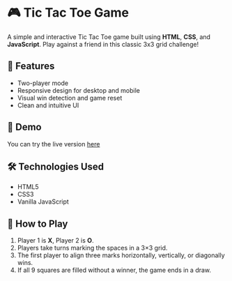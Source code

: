 # 🎮 Tic Tac Toe Game

A simple and interactive Tic Tac Toe game built using **HTML**, **CSS**, and **JavaScript**. Play against a friend in this classic 3x3 grid challenge!

## 🧩 Features

- Two-player mode
- Responsive design for desktop and mobile
- Visual win detection and game reset
- Clean and intuitive UI

## 🚀 Demo

You can try the live version [here](#) 


## 🛠️ Technologies Used

- HTML5
- CSS3 
- Vanilla JavaScript


## 🧠 How to Play

1. Player 1 is **X**, Player 2 is **O**.
2. Players take turns marking the spaces in a 3×3 grid.
3. The first player to align three marks horizontally, vertically, or diagonally wins.
4. If all 9 squares are filled without a winner, the game ends in a draw.




